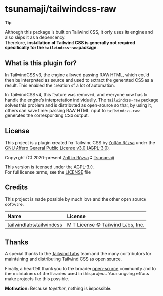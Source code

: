 # tsunamaji/tailwindcss-raw

> [!TIP]
> Although this package is built on Tailwind CSS, it only uses its engine and also ships it as a dependency.<br>Therefore, **installation of Tailwind CSS is generally not required specifically for the `tailwindcss-raw` package**.

## What is this plugin for?

In TailwindCSS v3, the engine allowed passing RAW HTML, which could then be interpreted as source and used to extract the generated CSS as a result. This enabled the creation of a lot of automation.

In TailwindCSS v4, this feature was removed, and everyone now has to handle the engine’s interpretation individually. The `tailwindcss-raw` package solves this problem and is distributed as open-source so that, by using it, others can save time: passing RAW HTML input to `tailwindcss-raw` generates the corresponding CSS output.

## License

This project is a plugin created for Tailwind CSS by [Zoltán Rózsa](https://github.com/rozsazoltan) under the [GNU Affero General Public License v3.0 (AGPL-3.0)](https://www.gnu.org/licenses/agpl-3.0.html).

Copyright (C) 2020–present [Zoltán Rózsa](https://github.com/rozsazoltan) & [Tsunamaji](https://github.com/tsunamaji)

This version is licensed under the AGPL-3.0.  
For full license terms, see the [LICENSE](./LICENSE) file.

## Credits

This project is made possible by much love and the other open source software.

|Name|License|
|:---|:---|
|[tailwindlabs/tailwindcss](https://github.com/tailwindlabs/tailwindcss)|MIT License © [Tailwind Labs, Inc.](https://github.com/tailwindlabs)|

## Thanks

A special thanks to the [Tailwind Labs](https://github.com/tailwindlabs) team and the many contributors for maintaining and distributing Tailwind CSS as open source.

Finally, a heartfelt thank you to the broader [open-source](https://github.com/open-source) community and to the maintainers of the libraries used in this project. Your ongoing efforts make projects like this possible.

**Motivation:** Because _together_, nothing is impossible.
